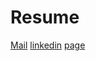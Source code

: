 # Resume

[Mail](mailto:kryj999@gmail.com)
[linkedin](https://www.linkedin.com/in/yashaskara-jois-k-r-81a02b169/)
[page](https://yashaskara.github.io/Resume/)
